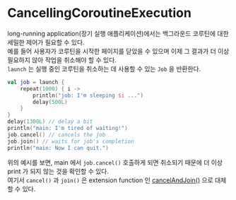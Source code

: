 # CancellingCoroutineExecution

long-running application(장기 실행 애플리케이션)에서는 백그라운드 코루틴에 대한 세밀한 제어가 필요할 수 있다.  
예를 들어 사용자가 코루틴을 시작한 페이지를 닫았을 수 있으며 이제 그 결과가 더 이상 필요하지 않아 작업을 취소해야 할 수 있다.  
`launch` 는 실행 중인 코루틴을 취소하는 데 사용할 수 있는 `Job` 을 반환한다.

```kotlin
val job = launch {
    repeat(1000) { i ->
        println("job: I'm sleeping $i ...")
        delay(500L)
    }
}
delay(1300L) // delay a bit
println("main: I'm tired of waiting!")
job.cancel() // cancels the job
job.join() // waits for job's completion 
println("main: Now I can quit.")
```

위의 예시를 보면, main 에서 `job.cancel()` 호출하게 되면 취소되기 때문에 더 이상 print 가 되지 않는 것을 확인할 수 있다.  
여기서 `cancel()` 과 `join()` 은 extension function 인 
[cancelAndJoin()](https://kotlin.github.io/kotlinx.coroutines/kotlinx-coroutines-core/kotlinx.coroutines/cancel-and-join.html) 
으로 대체할 수 있다.
